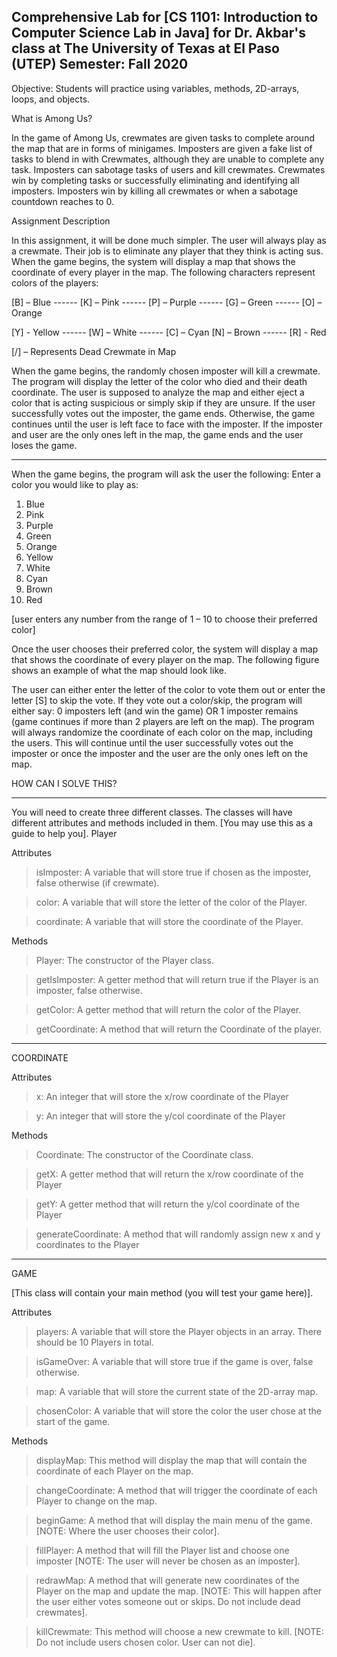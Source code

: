 Comprehensive Lab for [CS 1101: Introduction to Computer Science Lab in Java] for Dr. Akbar's class at The University of Texas at El Paso (UTEP)
Semester: Fall 2020
-----------------------------------------------------------------------------

Objective: Students will practice using variables, methods, 2D-arrays, loops, and objects.

What is Among Us?

In the game of Among Us, crewmates are given tasks to complete around the map that are in forms of minigames. Imposters are given a fake list of tasks to blend in with Crewmates, although they are unable to complete any task. Imposters can sabotage tasks of users and kill crewmates. 
Crewmates win by completing tasks or successfully eliminating and identifying all imposters.
Imposters win by killing all crewmates or when a sabotage countdown reaches to 0.

Assignment Description

In this assignment, it will be done much simpler. The user will always play as a crewmate. Their job is to eliminate any player that they think is acting sus. 
When the game begins, the system will display a map that shows the coordinate of every player in the map. The following characters represent colors of the players:

[B] – Blue ------ [K] – Pink ------ [P] – Purple ------ [G] – Green ------ [O] – Orange

[Y] - Yellow ------ [W] – White ------ [C] – Cyan       [N] – Brown ------ [R] - Red

[/] – Represents Dead Crewmate in Map

When the game begins, the randomly chosen imposter will kill a crewmate. The program will display the letter of the color who died and their death coordinate. The user is supposed to analyze the map and either eject a color that is acting suspicious or simply skip if they are unsure. 
If the user successfully votes out the imposter, the game ends. Otherwise, the game continues until the user is left face to face with the imposter. If the imposter and user are the only ones left in the map, the game ends and the user loses the game.

-----------------------------------------------------------------------------

When the game begins, the program will ask the user the following:
	Enter a color you would like to play as:
1.	Blue
2.	Pink
3.	Purple
4.	Green
5.	Orange
6.	Yellow
7.	White
8.	Cyan
9.	Brown
10. Red

[user enters any number from the range of 1 – 10 to choose their preferred color]

Once the user chooses their preferred color, the system will display a map that shows the coordinate of every player on the map. The following figure shows an example of what the map should look like.

The user can either enter the letter of the color to vote them out or enter the letter [S] to skip the vote. If they vote out a color/skip, the program will either say: 0 imposters left (and win the game) OR 1 imposter remains (game continues if more than 2 players are left on the map).
The program will always randomize the coordinate of each color on the map, including the users. This will continue until the user successfully votes out the imposter or once the imposter and the user are the only ones left on the map.

HOW CAN I SOLVE THIS?

-----------------------------------------------------------------------------

You will need to create three different classes. The classes will have different attributes and methods included in them. [You may use this as a guide to help you].
Player

Attributes

> isImposter: A variable that will store true if chosen as the imposter, false otherwise (if crewmate).

> color: A variable that will store the letter of the color of the Player.

> coordinate: A variable that will store the coordinate of the Player.

Methods

> Player: The constructor of the Player class.

> getIsImposter: A getter method that will return true if the Player is an imposter, false otherwise.

> getColor: A getter method that will return the color of the Player.

> getCoordinate: A method that will return the Coordinate of the player.

--------------------------------------------------------------------------

COORDINATE

Attributes

> x: An integer that will store the x/row coordinate of the Player

> y: An integer that will store the y/col coordinate of the Player

Methods

> Coordinate: The constructor of the Coordinate class.

> getX: A getter method that will return the x/row coordinate of the Player

> getY: A getter method that will return the y/col coordinate of the Player

> generateCoordinate: A method that will randomly assign new x and y coordinates to the Player

--------------------------------------------------------------------------

GAME

[This class will contain your main method (you will test your game here)].

Attributes

> players: A variable that will store the Player objects in an array. There should be 10 Players in total.

> isGameOver: A variable that will store true if the game is over, false otherwise.

> map: A variable that will store the current state of the 2D-array map.

> chosenColor: A variable that will store the color the user chose at the start of the game.

Methods

> displayMap: This method will display the map that will contain the coordinate of each Player on the map.

> changeCoordinate: A method that will trigger the coordinate of each Player to change on the map.

> beginGame: A method that will display the main menu of the game. [NOTE: Where the user chooses their color].


> fillPlayer: A method that will fill the Player list and choose one imposter [NOTE: The user will never be chosen as an imposter].

> redrawMap: A method that will generate new coordinates of the Player on the map and update the map.
[NOTE: This will happen after the user either votes someone out or skips. Do not include dead crewmates].

> killCrewmate: This method will choose a new crewmate to kill.
[NOTE: Do not include users chosen color. User can not die].
